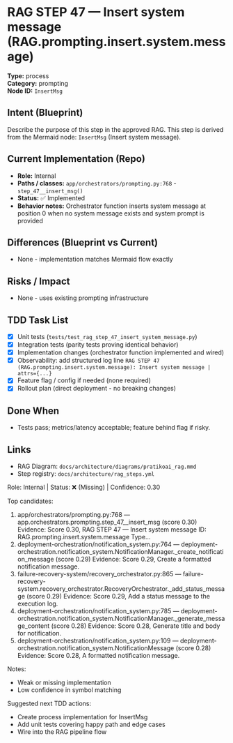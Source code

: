 # RAG STEP 47 — Insert system message (RAG.prompting.insert.system.message)

**Type:** process  
**Category:** prompting  
**Node ID:** `InsertMsg`

## Intent (Blueprint)
Describe the purpose of this step in the approved RAG. This step is derived from the Mermaid node: `InsertMsg` (Insert system message).

## Current Implementation (Repo)
- **Role:** Internal
- **Paths / classes:** `app/orchestrators/prompting.py:768` - `step_47__insert_msg()`
- **Status:** ✅ Implemented
- **Behavior notes:** Orchestrator function inserts system message at position 0 when no system message exists and system prompt is provided

## Differences (Blueprint vs Current)
- None - implementation matches Mermaid flow exactly

## Risks / Impact
- None - uses existing prompting infrastructure

## TDD Task List
- [x] Unit tests (`tests/test_rag_step_47_insert_system_message.py`)
- [x] Integration tests (parity tests proving identical behavior)
- [x] Implementation changes (orchestrator function implemented and wired)
- [x] Observability: add structured log line
  `RAG STEP 47 (RAG.prompting.insert.system.message): Insert system message | attrs={...}`
- [x] Feature flag / config if needed (none required)
- [x] Rollout plan (direct deployment - no breaking changes)

## Done When
- Tests pass; metrics/latency acceptable; feature behind flag if risky.

## Links
- RAG Diagram: `docs/architecture/diagrams/pratikoai_rag.mmd`
- Step registry: `docs/architecture/rag_steps.yml`


<!-- AUTO-AUDIT:BEGIN -->
Role: Internal  |  Status: ❌ (Missing)  |  Confidence: 0.30

Top candidates:
1) app/orchestrators/prompting.py:768 — app.orchestrators.prompting.step_47__insert_msg (score 0.30)
   Evidence: Score 0.30, RAG STEP 47 — Insert system message
ID: RAG.prompting.insert.system.message
Type...
2) deployment-orchestration/notification_system.py:764 — deployment-orchestration.notification_system.NotificationManager._create_notification_message (score 0.29)
   Evidence: Score 0.29, Create a formatted notification message.
3) failure-recovery-system/recovery_orchestrator.py:865 — failure-recovery-system.recovery_orchestrator.RecoveryOrchestrator._add_status_message (score 0.29)
   Evidence: Score 0.29, Add a status message to the execution log.
4) deployment-orchestration/notification_system.py:785 — deployment-orchestration.notification_system.NotificationManager._generate_message_content (score 0.28)
   Evidence: Score 0.28, Generate title and body for notification.
5) deployment-orchestration/notification_system.py:109 — deployment-orchestration.notification_system.NotificationMessage (score 0.28)
   Evidence: Score 0.28, A formatted notification message.

Notes:
- Weak or missing implementation
- Low confidence in symbol matching

Suggested next TDD actions:
- Create process implementation for InsertMsg
- Add unit tests covering happy path and edge cases
- Wire into the RAG pipeline flow
<!-- AUTO-AUDIT:END -->